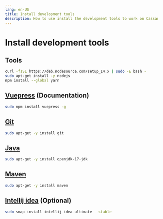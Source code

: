 ```yaml
---
lang: en-US
title: Install development tools
description: How to use install the development tools to work on Cassandre and its website
---
```

# Install development tools

## Tools
```bash
curl -fsSL https://deb.nodesource.com/setup_14.x | sudo -E bash -
sudo apt-get install -y nodejs
npm install --global yarn
```

## [Vuepress](https://vuepress.vuejs.org/) (Documentation)
```bash
sudo npm install vuepress -g
```

## [Git](https://git-scm.com/)
```bash
sudo apt-get -y install git 
```

## [Java](https://openjdk.java.net/install/)
```bash
sudo apt-get -y install openjdk-17-jdk
```

## [Maven](https://maven.apache.org/)
```bash
sudo apt-get -y install maven
```

## [Intellij idea](https://www.jetbrains.com/idea/) (Optional)
```bash
sudo snap install intellij-idea-ultimate --stable
```
